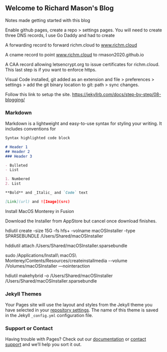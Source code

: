 ## Welcome to Richard Mason's Blog

Notes made getting started with this blog

Enable github pages, create a repo > settings pages.  You will need to create three DNS records, I use Go Daddy and had to create

A forwarding record to forward richm.cloud to www.richm.cloud

A cname record to point www.richm.cloud to rmason2020.github.io

A CAA record allowing letsencrypt.org to issue certificates for richm.cloud.  This last step is if you want to enforce https.

Visual Code installed, git added as an extension and file > preferences > settings > add the git binary location to git: path > sync changes.

Follow this link to setup the site. https://jekyllrb.com/docs/step-by-step/08-blogging/



### Markdown

Markdown is a lightweight and easy-to-use syntax for styling your writing. It includes conventions for

```markdown
Syntax highlighted code block

# Header 1
## Header 2
### Header 3

- Bulleted
- List

1. Numbered
2. List

**Bold** and _Italic_ and `Code` text

[Link](url) and ![Image](src)
```

Install MacOS Monterey in Fusion

Download the Installer from AppStore but cancel once download finishes.

hdiutil create -size 15G -fs hfs+ -volname macOSInstaller -type SPARSEBUNDLE /Users/Shared/macOSInstaller

hddiutil attach /Users/Shared/macOSInstaller.sparsebundle


sudo /Applications/Install\ macOS\ Monterey/Contents/Resources/createinstallmedia --volume /Volumes/macOSInstaller —nointeraction

hdiutil makehybrid -o /Users/Shared/macOSInstaller /Users/Shared/macOSInstaller.sparsebundle


### Jekyll Themes

Your Pages site will use the layout and styles from the Jekyll theme you have selected in your [repository settings](https://github.com/rmason2020/blog/settings/pages). The name of this theme is saved in the Jekyll `_config.yml` configuration file.

### Support or Contact

Having trouble with Pages? Check out our [documentation](https://docs.github.com/categories/github-pages-basics/) or [contact support](https://support.github.com/contact) and we’ll help you sort it out.
